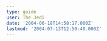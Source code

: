 ```yaml
---
type: guide
user: The Jedi
date: '2004-06-18T14:58:17.000Z'
lastmod: '2004-07-13T12:50:40.000Z'
---
```


